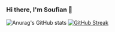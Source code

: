 ### Hi there, I'm Soufian  👋 

<!--

- 🔭 I’m currently working on ...
- 🌱 I’m currently learning ...
- 👯 I’m looking to collaborate on ...
- 🤔 I’m looking for help with ...
- 💬 Ask me about ...
- 📫 How to reach me: ...
- 😄 Pronouns: ...
- ⚡ Fun fact: ...
-->



![Anurag's GitHub stats](https://github-readme-stats.vercel.app/api?username=SoufianTamim&show_icons=true&theme=onedark)
[![GitHub Streak](https://streak-stats.demolab.com?user=SoufianTamim&theme=onedark&hide_border=false&mode=weekly)](https://git.io/streak-stats)
